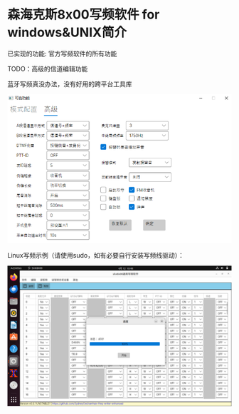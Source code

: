 # 森海克斯8x00写频软件 for windows&UNIX简介

已实现的功能: 官方写频软件的所有功能

TODO：高级的信道编辑功能

蓝牙写频真没办法，没有好用的跨平台工具库

![](readme_shx8x00_universal/1.png)



Linux写频示例（请使用sudo，如有必要自行安装写频线驱动）：

![](./readme_shx8x00_universal/linux_example.png)

